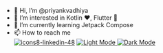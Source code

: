 - 👋 Hi, I’m @priyankvadhiya
- 👀 I’m interested in Kotlin ❤️, Flutter 💙
- 🌱 I’m currently learning Jetpack Compose
- 📫 How to reach me
<br>[![icons8-linkedin-48](https://github.com/priyankvadhiya/priyankvadhiya/assets/47471237/62842a34-0f4f-4a5b-82c3-61b091dc5e6e)](https://www.linkedin.com/in/priyank-vadhiya)
[
![Light Mode](https://github.com/priyankvadhiya/priyankvadhiya/assets/47471237/9fd04065-e7ae-4992-ab80-49fdf250bc3c)
![Dark Mode](https://github.com/priyankvadhiya/priyankvadhiya/assets/47471237/12668c7b-f751-49ed-91ad-168ab300a568)
](https://twitter.com/priyankvadhiya)
<!---
priyankvadhiya/priyankvadhiya is a ✨ special ✨ repository because its `README.md` (this file) appears on your GitHub profile.
You can click the Preview link to take a look at your changes.
--->

